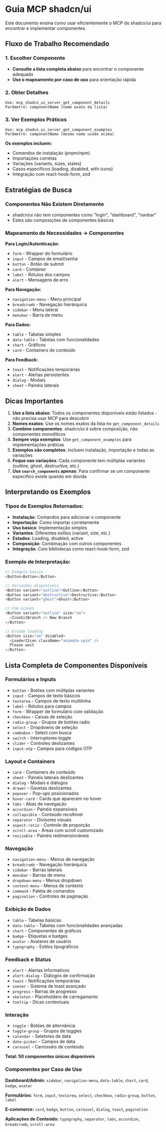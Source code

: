 # Guia MCP shadcn/ui

Este documento ensina como usar eficientemente o MCP do shadcn/ui para encontrar e implementar componentes.

## Fluxo de Trabalho Recomendado

### 1. Escolher Componente
- **Consulte a lista completa abaixo** para encontrar o componente adequado
- **Use o mapeamento por caso de uso** para orientação rápida

### 2. Obter Detalhes
```
Use: mcp_shadcn_ui_server_get_component_details
Parâmetro: componentName (nome exato da lista)
```

### 3. Ver Exemplos Práticos
```
Use: mcp_shadcn_ui_server_get_component_examples
Parâmetro: componentName (mesmo nome usado acima)
```

**Os exemplos incluem:**
- Comandos de instalação (pnpm/npm)
- Importações corretas
- Variações (variants, sizes, states)
- Casos específicos (loading, disabled, with icons)
- Integração com react-hook-form, zod

## Estratégias de Busca

### Componentes Não Existem Diretamente
- shadcn/ui não tem componentes como "login", "dashboard", "navbar"
- Estes são composições de componentes básicos

### Mapeamento de Necessidades → Componentes

**Para Login/Autenticação:**
- `form` - Wrapper do formulário
- `input` - Campos de email/senha
- `button` - Botão de submit
- `card` - Container
- `label` - Rótulos dos campos
- `alert` - Mensagens de erro

**Para Navegação:**
- `navigation-menu` - Menu principal
- `breadcrumb` - Navegação hierárquica
- `sidebar` - Menu lateral
- `menubar` - Barra de menu

**Para Dados:**
- `table` - Tabelas simples
- `data-table` - Tabelas com funcionalidades
- `chart` - Gráficos
- `card` - Containers de conteúdo

**Para Feedback:**
- `toast` - Notificações temporárias
- `alert` - Alertas persistentes
- `dialog` - Modais
- `sheet` - Painéis laterais

## Dicas Importantes

1. **Use a lista abaixo**: Todos os componentes disponíveis estão listados - não precisa usar MCP para descobrir
2. **Nomes exatos**: Use os nomes exatos da lista no `get_component_details`
3. **Combine componentes**: shadcn/ui é sobre composição, não componentes monolíticos
4. **Sempre veja exemplos**: Use `get_component_examples` para implementações práticas
5. **Exemplos são completos**: Incluem instalação, importação e todas as variações
6. **Foque nas variações**: Cada componente tem múltiplas variantes (outline, ghost, destructive, etc.)
7. **Use `search_components` apenas**: Para confirmar se um componente específico existe quando em dúvida

## Interpretando os Exemplos

### Tipos de Exemplos Retornados:
- **Instalação**: Comandos para adicionar o componente
- **Importação**: Como importar corretamente
- **Uso básico**: Implementação simples
- **Variantes**: Diferentes estilos (variant, size, etc.)
- **Estados**: Loading, disabled, active
- **Composição**: Combinação com outros componentes
- **Integração**: Com bibliotecas como react-hook-form, zod

### Exemplo de Interpretação:
```typescript
// Exemplo básico
<Button>Button</Button>

// Variantes disponíveis
<Button variant="outline">Outline</Button>
<Button variant="destructive">Destructive</Button>
<Button variant="ghost">Ghost</Button>

// Com ícones
<Button variant="outline" size="sm">
  <IconGitBranch /> New Branch
</Button>

// Estado loading
<Button size="sm" disabled>
  <Loader2Icon className="animate-spin" />
  Please wait
</Button>
```



## Lista Completa de Componentes Disponíveis

### Formulários e Inputs
- `button` - Botões com múltiplas variantes
- `input` - Campos de texto básicos
- `textarea` - Campos de texto multilinha
- `label` - Rótulos para campos
- `form` - Wrapper de formulário com validação
- `checkbox` - Caixas de seleção
- `radio-group` - Grupos de botões radio
- `select` - Dropdowns de seleção
- `combobox` - Select com busca
- `switch` - Interruptores toggle
- `slider` - Controles deslizantes
- `input-otp` - Campos para códigos OTP

### Layout e Containers
- `card` - Containers de conteúdo
- `sheet` - Painéis laterais deslizantes
- `dialog` - Modais e diálogos
- `drawer` - Gavetas deslizantes
- `popover` - Pop-ups posicionados
- `hover-card` - Cards que aparecem no hover
- `tabs` - Abas de navegação
- `accordion` - Painéis expansíveis
- `collapsible` - Conteúdo recolhível
- `separator` - Divisores visuais
- `aspect-ratio` - Controle de proporção
- `scroll-area` - Áreas com scroll customizado
- `resizable` - Painéis redimensionáveis

### Navegação
- `navigation-menu` - Menus de navegação
- `breadcrumb` - Navegação hierárquica
- `sidebar` - Barras laterais
- `menubar` - Barras de menu
- `dropdown-menu` - Menus dropdown
- `context-menu` - Menus de contexto
- `command` - Paleta de comandos
- `pagination` - Controles de paginação

### Exibição de Dados
- `table` - Tabelas básicas
- `data-table` - Tabelas com funcionalidades avançadas
- `chart` - Componentes de gráficos
- `badge` - Etiquetas e badges
- `avatar` - Avatares de usuário
- `typography` - Estilos tipográficos

### Feedback e Status
- `alert` - Alertas informativos
- `alert-dialog` - Diálogos de confirmação
- `toast` - Notificações temporárias
- `sonner` - Sistema de toast avançado
- `progress` - Barras de progresso
- `skeleton` - Placeholders de carregamento
- `tooltip` - Dicas contextuais

### Interação
- `toggle` - Botões de alternância
- `toggle-group` - Grupos de toggles
- `calendar` - Seletores de data
- `date-picker` - Campos de data
- `carousel` - Carrosséis de conteúdo

**Total: 50 componentes únicos disponíveis**

### Componentes por Caso de Uso

**Dashboard/Admin:**
`sidebar`, `navigation-menu`, `data-table`, `chart`, `card`, `badge`, `avatar`

**Formulários:**
`form`, `input`, `textarea`, `select`, `checkbox`, `radio-group`, `button`, `label`

**E-commerce:**
`card`, `badge`, `button`, `carousel`, `dialog`, `toast`, `pagination`

**Aplicações de Conteúdo:**
`typography`, `separator`, `tabs`, `accordion`, `breadcrumb`, `scroll-area`